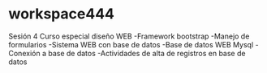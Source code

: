 # workspace444
Sesión 4 Curso especial diseño WEB
-Framework bootstrap
-Manejo de formularios
-Sistema WEB con base de datos 
-Base de datos WEB Mysql 
-Conexión a base de datos
-Actividades de alta de registros en base de datos 
